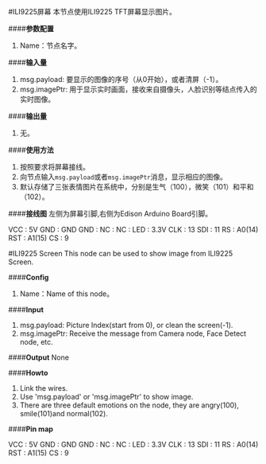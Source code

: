#ILI9225屏幕
本节点使用ILI9225 TFT屏幕显示图片。

####**参数配置**
1. Name：节点名字。

####**输入量**
1. msg.payload: 要显示的图像的序号（从0开始），或者清屏（-1）。
2. msg.imagePtr: 用于显示实时画面，接收来自摄像头，人脸识别等结点传入的实时图像。

####**输出量**
1. 无。

####**使用方法**
1. 按照要求将屏幕接线。
2. 向节点输入`msg.payload`或者`msg.imagePtr`消息，显示相应的图像。
3. 默认存储了三张表情图片在系统中，分别是生气（100），微笑（101）和平和（102）。

####**接线图**
左侧为屏幕引脚,右侧为Edison Arduino Board引脚。

VCC : 5V
GND : GND
GND :
NC :
NC :
LED : 3.3V
CLK : 13
SDI : 11
RS : A0(14)
RST : A1(15)
CS : 9

#ILI9225 Screen
This node can be used to show image from ILI9225 Screen.

####**Config**
1. Name：Name of this node。

####**Input**

1. msg.payload: Picture Index(start from 0), or clean the screen(-1).
2. msg.imagePtr: Receive the message from Camera node, Face Detect node, etc.

####**Output**
None

####**Howto**
1. Link the wires.
2. Use 'msg.payload' or 'msg.imagePtr' to show image.
3. There are three default emotions on the node, they are angry(100), smile(101)and normal(102).

####**Pin map**

VCC : 5V
GND : GND
GND :
NC :
NC :
LED : 3.3V
CLK : 13
SDI : 11
RS : A0(14)
RST : A1(15)
CS : 9